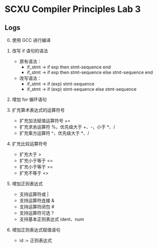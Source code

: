# SCXU Compiler Principles Lab 3

## Logs

0. 使用 GCC 进行编译

1. 改写 if 语句的语法
   - 原有语法：
     - if_stmt -> if exp then stmt-sequence end
     - if_stmt -> if exp then stmt-sequence else stmt-sequence end
   - 改写语法：
     - if_stmt -> if (exp) stmt-sequence
     - if_stmt -> if (exp) stmt-sequence else stmt-sequence
2. 增加 for 循环语句
3. 扩充算术表达式的运算符号
   - 扩充加法赋值运算符号 +=
   - 扩充求余运算符 %，优先级大于 +、-，小于 *、/
   - 扩充乘方运算符 ^，优先级大于 *、/
4. 扩充比较运算符号
   - 扩充大于 >
   - 扩充小于等于 <=
   - 扩充小于等于 >=
   - 扩充不等于 <>
5. 增加正则表达式
   - 支持运算符或 |
   - 支持运算符连接 &
   - 支持运算符闭包 #
   - 支持运算符可选 ?
   - 支持基本正则表达式 ident、num
6. 增加正则表达式赋值语句
   - id := 正则表达式

